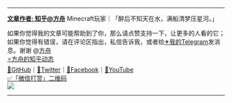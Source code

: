 ------------

**[文章作者: 知乎@方舟](https://bit.ly/ZHIhu)** Minecraft玩家｜「醉后不知天在水，满船清梦压星河。」

如果你觉得我的文章可能帮助到了你，那么请点赞支持一下，让更多的人看的它；如果你觉得有错误，请在评论区指出，私信告诉我，或者给[✈我的Telegram](https://bit.ly/ark-tg)发消息。谢谢 @[方舟](https://bit.ly/ark-zhihu)  
[⭐方舟的知乎动态](https://bit.ly/ZhIhu)  
[💛GitHub](https://bit.ly/ark-github)｜[💙Twitter](https://bit.ly/ark-twitter)｜[💚Facebook](https://bit.ly/ark-fb)｜[💜YouTube](https://bit.ly/ark-u2b)  
[✅「微信打赏」二维码](https://bit.ly/ark-pay)  
![](https://cdn.jsdelivr.net/gh/lkpo0v/5n@master/dashang.jpg)

------------
